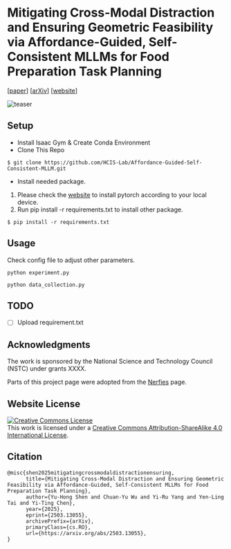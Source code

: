 # Mitigating Cross-Modal Distraction and Ensuring Geometric Feasibility via Affordance-Guided, Self-Consistent MLLMs for Food Preparation Task Planning

[[paper](https://hcis-lab.github.io/Affordance-Guided-Self-Consistent-MLLM/static/pdfs/paper.pdf)] [[arXiv](https://arxiv.org/abs/2503.13055)] [[website](https://hcis-lab.github.io/Affordance-Guided-Self-Consistent-MLLM/)] 

![teaser]("images/teaser.png")


<!-- ## Components
- Teaser video
- Images Carousel
- Youtube embedding
- Video Carousel
- PDF Poster
- Bibtex citation -->

<!-- ## System Requirements
- Linux (Teseted on Ubuntu 18.04)
- Python 3 (Tested on Python 3.7)
- Torch (Tested on Torch 1.9.1)
- Cuda (Tested on Cuda 11.4)
- GPU (Tested on Nvidia RTX3090)
- CPU (Tested on Intel COre i7-10700) -->

## Setup
- Install Isaac Gym & Create Conda Environment
- Clone This Repo
```
$ git clone https://github.com/HCIS-Lab/Affordance-Guided-Self-Consistent-MLLM.git
```
- Install needed package.
1. Please check the [website](https://pytorch.org/get-started/previous-versions/) to install pytorch according to your local device.
2. Run pip install -r requirements.txt to install other package.
```
$ pip install -r requirements.txt
```

## Usage
Check config file to adjust other parameters.
```
python experiment.py
```

```
python data_collection.py
```

## TODO
- [ ] Upload requirement.txt

## Acknowledgments
The work is sponsored by the National Science and Technology Council (NSTC) under grants XXXX. 

Parts of this project page were adopted from the [Nerfies](https://nerfies.github.io/) page.

## Website License
<a rel="license" href="http://creativecommons.org/licenses/by-sa/4.0/"><img alt="Creative Commons License" style="border-width:0" src="https://i.creativecommons.org/l/by-sa/4.0/88x31.png" /></a><br />This work is licensed under a <a rel="license" href="http://creativecommons.org/licenses/by-sa/4.0/">Creative Commons Attribution-ShareAlike 4.0 International License</a>.

## Citation
```
@misc{shen2025mitigatingcrossmodaldistractionensuring,
      title={Mitigating Cross-Modal Distraction and Ensuring Geometric Feasibility via Affordance-Guided, Self-Consistent MLLMs for Food Preparation Task Planning}, 
      author={Yu-Hong Shen and Chuan-Yu Wu and Yi-Ru Yang and Yen-Ling Tai and Yi-Ting Chen},
      year={2025},
      eprint={2503.13055},
      archivePrefix={arXiv},
      primaryClass={cs.RO},
      url={https://arxiv.org/abs/2503.13055}, 
}
```